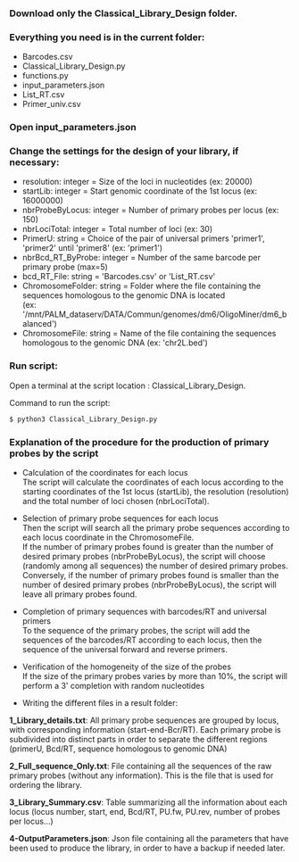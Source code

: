 ### **Download only the Classical_Library_Design folder.**  
### **Everything you need is in the current folder:**
- Barcodes.csv  
- Classical_Library_Design.py  
- functions.py  
- input_parameters.json  
- List_RT.csv  
- Primer_univ.csv  


### **Open input_parameters.json**  

### **Change the settings for the design of your library, if necessary:**  
- resolution: integer = Size of the loci in nucleotides (ex: 20000)  
- startLib: integer =  Start genomic coordinate of the 1st locus (ex: 16000000)  
- nbrProbeByLocus: integer = Number of primary probes per locus (ex: 150)  
- nbrLociTotal: integer = Total number of loci (ex: 30)  
- PrimerU: string = Choice of the pair of universal primers 'primer1', 'primer2' until 'primer8' (ex: 'primer1')  
- nbrBcd_RT_ByProbe: integer = Number of the same barcode per primary probe (max=5)  
- bcd_RT_File: string = 'Barcodes.csv' or 'List_RT.csv'  
- ChromosomeFolder: string = Folder where the file containing the sequences homologous to the genomic DNA is located   
(ex: '/mnt/PALM_dataserv/DATA/Commun/genomes/dm6/OligoMiner/dm6_balanced')  
- ChromosomeFile: string = Name of the file containing the sequences homologous to the genomic DNA (ex: 'chr2L.bed')  

### Run script:

Open a terminal at the script location : Classical_Library_Design.

Command to run the script:

```bash
$ python3 Classical_Library_Design.py 
```




### **Explanation of the procedure for the production of primary probes by the script**  
- Calculation of the coordinates for each locus  
The script will calculate the coordinates of each locus according to the starting coordinates of the 1st locus (startLib), the resolution (resolution) and the total number of loci chosen (nbrLociTotal).  

- Selection of primary probe sequences for each locus  
Then the script will search all the primary probe sequences according to each locus coordinate in the ChromosomeFile.  
If the number of primary probes found is greater than the number of desired primary probes (nbrProbeByLocus), the script will choose (randomly among all sequences) the number of desired primary probes. Conversely, if the number of primary probes found is smaller than the number of desired primary probes (nbrProbeByLocus), the script will leave all primary probes found.  


- Completion of primary sequences with barcodes/RT and universal primers  
To the sequence of the primary probes, the script will add the sequences of the barcodes/RT according to each locus, then the sequence of the universal forward and reverse primers.  

- Verification of the homogeneity of the size of the probes  
If the size of the primary probes varies by more than 10%, the script will perform a 3' completion with random nucleotides  

- Writing the different files in a result folder:  

**1_Library_details.txt**: All primary probe sequences are grouped by locus, with corresponding information (start-end-Bcr/RT). Each primary probe is subdivided into distinct parts in order to separate the different regions (primerU, Bcd/RT, sequence homologous to genomic DNA)  

**2_Full_sequence_Only.txt**: File containing all the sequences of the raw primary probes (without any information). This is the file that is used for ordering the library.  

**3_Library_Summary.csv**: Table summarizing all the information about each locus (locus number, start, end, Bcd/RT, PU.fw, PU.rev, number of probes per locus...)   

**4-OutputParameters.json**: Json file containing all the parameters that have been used to produce the library, in order to have a backup if needed later.  
